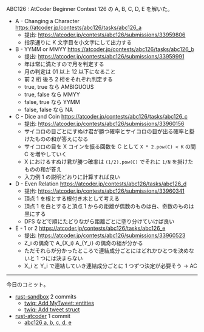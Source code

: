 ABC126 : AtCoder Beginner Contest 126 の A, B, C, D, E を解いた。

- A - Changing a Character
  <https://atcoder.jp/contests/abc126/tasks/abc126_a>
  - 提出: <https://atcoder.jp/contests/abc126/submissions/33959806>
  - 指示通りに K 文字目を小文字にして出力する
- B - YYMM or MMYY
  <https://atcoder.jp/contests/abc126/tasks/abc126_b>
  - 提出: <https://atcoder.jp/contests/abc126/submissions/33959991>
  - 年は常に満たすので月を判定する
  - 月の判定は 01 以上 12 以下になること
  - 前 2 桁 後ろ 2 桁をそれぞれ判定する
  - true, true なら AMBIGUOUS
  - true, false なら MMYY
  - false, true なら YYMM
  - false, false なら NA
- C - Dice and Coin
  <https://atcoder.jp/contests/abc126/tasks/abc126_c>
  - 提出: <https://atcoder.jp/contests/abc126/submissions/33960156>
  - サイコロの目ごとにすぬけ君が勝つ確率とサイコロの目が出る確率と掛けたものの和が答えになる
  - サイコロの目を X コインを振る回数を C として `X * 2.pow(C) < K` の間 C を増やしていく
  - X におけるすぬけ君が勝つ確率は `(1/2).pow(C)` でそれに `1/N` を掛けたものの和が答え
  - 入力例 1 の説明どおりに計算すれば良い
- D - Even Relation
  <https://atcoder.jp/contests/abc126/tasks/abc126_d>
  - 提出: <https://atcoder.jp/contests/abc126/submissions/33960341>
  - 頂点 1 を根とする根付き木として考える
  - 頂点 1 を白とすると頂点 1 からの距離が偶数のものは白、奇数のものは黒にする
  - DFS などで順にたどりながら距離ごとに塗り分けていけば良い
- E - 1 or 2
  <https://atcoder.jp/contests/abc126/tasks/abc126_e>
  - 提出: <https://atcoder.jp/contests/abc126/submissions/33960523>
  - Z_i の偶奇で A_{X_i} A_{Y_i} の偶奇の組が分かる
  - ただそれらが分かったところで連結成分ごとにはどれかひとつを決めないと 1 つには決まらない
  - X_i と Y_i で連結していき連結成分ごとに 1 つずつ決定が必要そう → AC

---

今日のコミット。

- [rust-sandbox](https://github.com/bouzuya/rust-sandbox) 2 commits
  - [twiq: Add MyTweet::entities](https://github.com/bouzuya/rust-sandbox/commit/0d1508df5e2191c35abbfcbe12b3c844ae4fec70)
  - [twiq: Add tweet struct](https://github.com/bouzuya/rust-sandbox/commit/1095639f313acfc6e7469afd4a27602f5dcdc46b)
- [rust-atcoder](https://github.com/bouzuya/rust-atcoder) 1 commit
  - [abc126 a, b, c, d, e](https://github.com/bouzuya/rust-atcoder/commit/a8e302ed5ee0c35da61fc56f109fae1898a09581)
